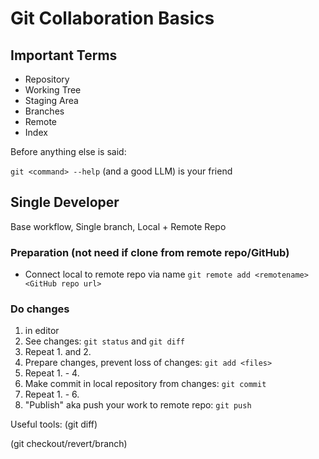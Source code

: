 # Git Collaboration Basics

## Important Terms

- Repository
- Working Tree
- Staging Area
- Branches
- Remote 
- Index

Before anything else is said:

`git <command> --help` (and a good LLM) is your friend


## Single Developer

Base workflow, Single branch, Local + Remote Repo

### Preparation (not need if clone from remote repo/GitHub)

* Connect local to remote repo via name <remotename> `git remote add <remotename> <GitHub repo url>`

### Do changes
1. <do changes> in editor
2. See changes: `git status` and `git diff`
3. Repeat 1. and 2.
4. Prepare changes, prevent loss of changes: `git add <files>`
5. Repeat 1. - 4.
6. Make commit in local repository from changes: `git commit`
7. Repeat 1. - 6.
8. "Publish" aka push your work to remote repo: `git push`


Useful tools:
(git diff)

(git checkout/revert/branch)
